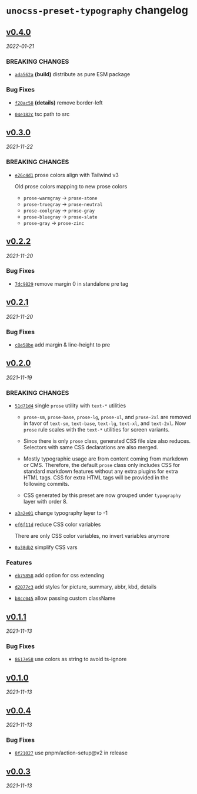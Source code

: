 # `unocss-preset-typography` changelog

<!-- CHLOG_SPLIT_MARKER -->

## [v0.4.0](https://github.com/ydcjeff/unocss-preset-typography/compare/v0.3.0...v0.4.0)

_2022-01-21_

### BREAKING CHANGES

- [`ada562a`](https://github.com/ydcjeff/unocss-preset-typography/commit/ada562a)
  **(build)** distribute as pure ESM package

### Bug Fixes

- [`f20ac58`](https://github.com/ydcjeff/unocss-preset-typography/commit/f20ac58)
  **(details)** remove border-left

- [`04e182c`](https://github.com/ydcjeff/unocss-preset-typography/commit/04e182c)
  tsc path to src

## [v0.3.0](https://github.com/ydcjeff/unocss-preset-typography/compare/v0.2.2...v0.3.0)

_2021-11-22_

### BREAKING CHANGES

- [`e26c4d1`](https://github.com/ydcjeff/unocss-preset-typography/commit/e26c4d1)
  prose colors align with Tailwind v3

  Old prose colors mapping to new prose colors

  - `prose-warmgray` -> `prose-stone`
  - `prose-truegray` -> `prose-neutral`
  - `prose-coolgray` -> `prose-gray`
  - `prose-bluegray` -> `prose-slate`
  - `prose-gray` -> `prose-zinc`

## [v0.2.2](https://github.com/ydcjeff/unocss-preset-typography/compare/v0.2.1...v0.2.2)

_2021-11-20_

### Bug Fixes

- [`7dc9829`](https://github.com/ydcjeff/unocss-preset-typography/commit/7dc9829)
  remove margin 0 in standalone pre tag

## [v0.2.1](https://github.com/ydcjeff/unocss-preset-typography/compare/v0.2.0...v0.2.1)

_2021-11-20_

### Bug Fixes

- [`c8e58be`](https://github.com/ydcjeff/unocss-preset-typography/commit/c8e58be)
  add margin & line-height to pre

## [v0.2.0](https://github.com/ydcjeff/unocss-preset-typography/compare/v0.1.1...v0.2.0)

_2021-11-19_

### BREAKING CHANGES

- [`51d71d4`](https://github.com/ydcjeff/unocss-preset-typography/commit/51d71d4)
  single `prose` utility with `text-*` utilities

  - `prose-sm`, `prose-base`, `prose-lg`, `prose-xl`, and `prose-2xl` are
    removed in favor of `text-sm`, `text-base`, `text-lg`, `text-xl`, and
    `text-2xl`. Now `prose` rule scales with the `text-*` utilities for screen
    variants.

  - Since there is only `prose` class, generated CSS file size also reduces.
    Selectors with same CSS declarations are also merged.

  - Mostly typographic usage are from content coming from markdown or CMS.
    Therefore, the default `prose` class only includes CSS for standard markdown
    features without any extra plugins for extra HTML tags. CSS for extra HTML
    tags will be provided in the following commits.

  - CSS generated by this preset are now grouped under `typography` layer with
    order 8.

- [`a3a2e01`](https://github.com/ydcjeff/unocss-preset-typography/commit/a3a2e01)
  change typography layer to -1

- [`ef6f11d`](https://github.com/ydcjeff/unocss-preset-typography/commit/ef6f11d)
  reduce CSS color variables

  There are only CSS color variables, no invert variables anymore

- [`0a38db2`](https://github.com/ydcjeff/unocss-preset-typography/commit/0a38db2)
  simplify CSS vars

### Features

- [`eb75858`](https://github.com/ydcjeff/unocss-preset-typography/commit/eb75858)
  add option for css extending

- [`d2077c3`](https://github.com/ydcjeff/unocss-preset-typography/commit/d2077c3)
  add styles for picture, summary, abbr, kbd, details

- [`b8cc045`](https://github.com/ydcjeff/unocss-preset-typography/commit/b8cc045)
  allow passing custom className

## [v0.1.1](https://github.com/ydcjeff/unocss-preset-typography/compare/v0.1.0...v0.1.1)

_2021-11-13_

### Bug Fixes

- [`8617e58`](https://github.com/ydcjeff/unocss-preset-typography/commit/8617e58)
  use colors as string to avoid ts-ignore

## [v0.1.0](https://github.com/ydcjeff/unocss-preset-typography/compare/v0.0.4...v0.1.0)

_2021-11-13_

## [v0.0.4](https://github.com/ydcjeff/unocss-preset-typography/compare/v0.0.3...v0.0.4)

_2021-11-13_

### Bug Fixes

- [`8f21027`](https://github.com/ydcjeff/unocss-preset-typography/commit/8f21027)
  use pnpm/action-setup@v2 in release

## [v0.0.3](https://github.com/ydcjeff/unocss-preset-typography/compare/93cafda...v0.0.3)

_2021-11-13_

